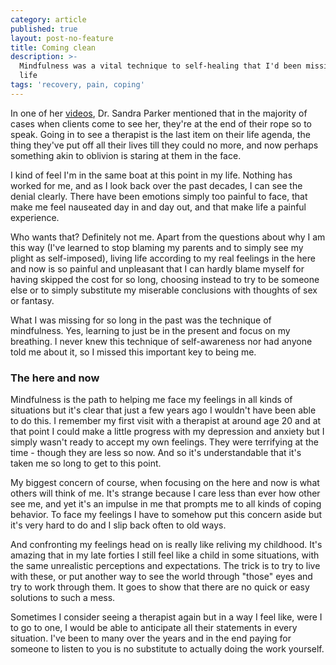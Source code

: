 ```yaml
---
category: article
published: true
layout: post-no-feature
title: Coming clean
description: >-
  Mindfulness was a vital technique to self-healing that I'd been missing all my
  life
tags: 'recovery, pain, coping'
---
```

In one of her [videos](https://www.youtube.com/user/DrSandraParker), Dr. Sandra Parker mentioned that in the majority of cases when clients come to see her, they're at the end of their rope so to speak. Going in to see a therapist is the last item on their life agenda, the thing they've put off all their lives till they could no more, and now perhaps something akin to oblivion is staring at them in the face.

I kind of feel I'm in the same boat at this point in my life. Nothing has worked for me, and as I look back over the past decades, I can see the denial clearly. There have been emotions simply too painful to face, that make me feel nauseated day in and day out, and that make life a painful experience.

Who wants that? Definitely not me. Apart from the questions about why I am this way (I've learned to stop blaming my parents and to simply see my plight as self-imposed), living life according to my real feelings in the here and now is so painful and unpleasant that I can hardly blame myself for having skipped the cost for so long, choosing instead to try to be someone else or to simply substitute my miserable conclusions with thoughts of sex or fantasy.

What I was missing for so long in the past was the technique of mindfulness. Yes, learning to just be in the present and focus on my breathing. I never knew this technique of self-awareness nor had anyone told me about it, so I missed this important key to being me.

### The here and now

Mindfulness is the path to helping me face my feelings in all kinds of situations but it's clear that just a few years ago I wouldn't have been able to do this. I remember my first visit with a therapist at around age 20 and at that point I could make a little progress with my depression and anxiety but I simply wasn't ready to accept my own feelings. They were terrifying at the time - though they are less so now. And so it's understandable that it's taken me so long to get to this point.

My biggest concern of course, when focusing on the here and now is what others will think of me. It's strange because I care less than ever how other see me, and yet it's an impulse in me that prompts me to all kinds of coping behavior. To face my feelings I have to somehow put this concern aside but it's very hard to do and I slip back often to old ways. 

And confronting my feelings head on is really like reliving my childhood. It's amazing that in my late forties I still feel like a child in some situations, with the same unrealistic perceptions and expectations. The trick is to try to live with these, or put another way to see the world through "those" eyes and try to work through them. It goes to show that there are no quick or easy solutions to such a mess.

Sometimes I consider seeing a therapist again but in a way I feel like, were I to go to one, I would be able to anticipate all their statements in every situation. I've been to many over the years and in the end paying for someone to listen to you is no substitute to actually doing the work yourself.


